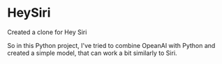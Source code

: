 # HeySiri
Created a clone for Hey Siri

So in this Python project, I've tried to combine OpeanAI with Python and created a simple model, that can work a bit similarly to Siri.
